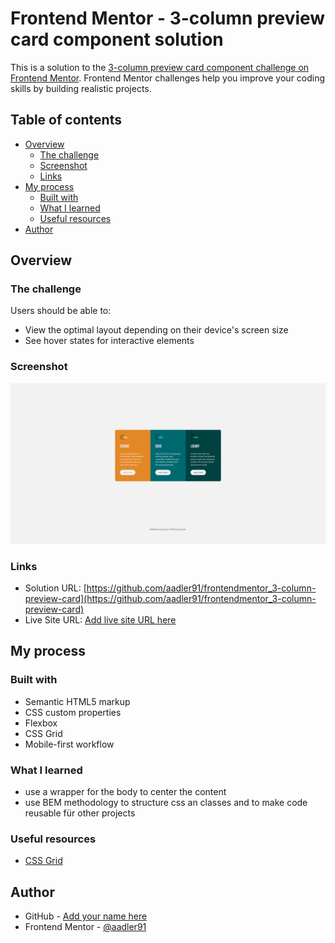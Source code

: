 # Frontend Mentor - 3-column preview card component solution

This is a solution to the [3-column preview card component challenge on Frontend Mentor](https://www.frontendmentor.io/challenges/3column-preview-card-component-pH92eAR2-). Frontend Mentor challenges help you improve your coding skills by building realistic projects. 

## Table of contents

- [Overview](#overview)
  - [The challenge](#the-challenge)
  - [Screenshot](#screenshot)
  - [Links](#links)
- [My process](#my-process)
  - [Built with](#built-with)
  - [What I learned](#what-i-learned)
  - [Useful resources](#useful-resources)
- [Author](#author)


## Overview

### The challenge

Users should be able to:

- View the optimal layout depending on their device's screen size
- See hover states for interactive elements

### Screenshot

![](./screenshot.png)


### Links

- Solution URL: [https://github.com/aadler91/frontendmentor_3-column-preview-card](https://github.com/aadler91/frontendmentor_3-column-preview-card)
- Live Site URL: [Add live site URL here](https://your-live-site-url.com)

## My process

### Built with

- Semantic HTML5 markup
- CSS custom properties
- Flexbox
- CSS Grid
- Mobile-first workflow

### What I learned

- use a wrapper for the body to center the content
- use BEM methodology to structure css an classes and to make code reusable für other projects

### Useful resources

- [CSS Grid](https://css-tricks.com/snippets/css/complete-guide-grid/)

## Author

- GitHub - [Add your name here](https://github.com/aadler91)
- Frontend Mentor - [@aadler91](https://www.frontendmentor.io/profile/aadler91)

